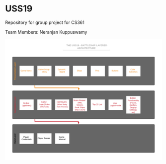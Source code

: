 # USS19
 Repository for group project for CS361

 Team Members:
 Neranjan Kuppuswamy

![](img/Battleship_Architecture.png)
